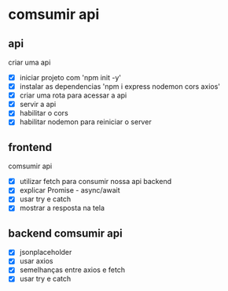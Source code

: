 # comsumir api

## api

criar uma api

- [x] iniciar projeto com 'npm init -y'
- [x] instalar as dependencias 'npm i express nodemon  cors axios'
- [x] criar uma rota para acessar a api
- [x] servir a api
- [x] habilitar o cors
- [x] habilitar nodemon para reiniciar o server

## frontend
comsumir api

- [x] utilizar fetch para consumir nossa api backend
- [x] explicar Promise - async/await
- [x] usar try e catch
- [x] mostrar a resposta na tela

## backend comsumir api

- [x] jsonplaceholder
- [x] usar axios
- [x] semelhanças entre axios e fetch
- [x] usar try e catch